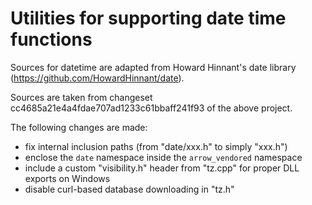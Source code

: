 <!--
The MIT License (MIT)

Permission is hereby granted, free of charge, to any person obtaining a copy
of this software and associated documentation files (the "Software"), to deal
in the Software without restriction, including without limitation the rights
to use, copy, modify, merge, publish, distribute, sublicense, and/or sell
copies of the Software, and to permit persons to whom the Software is
furnished to do so, subject to the following conditions:

The above copyright notice and this permission notice shall be included in all
copies or substantial portions of the Software.
-->

# Utilities for supporting date time functions

Sources for datetime are adapted from Howard Hinnant's date library
(https://github.com/HowardHinnant/date).

Sources are taken from changeset cc4685a21e4a4fdae707ad1233c61bbaff241f93
of the above project.

The following changes are made:
- fix internal inclusion paths (from "date/xxx.h" to simply "xxx.h")
- enclose the `date` namespace inside the `arrow_vendored` namespace
- include a custom "visibility.h" header from "tz.cpp" for proper DLL
  exports on Windows
- disable curl-based database downloading in "tz.h"
